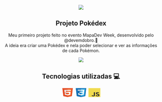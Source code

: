 <p align="center">
  <img width="100px" src="https://cdn-icons-png.flaticon.com/512/188/188942.png">
</p>

<h2 align="center"> Projeto Pokédex</h2>

<p align="center">
  Meu primeiro projeto feito no evento MapaDev Week, desenvolvido pelo @devemdobro.🌱 <br>
  A ideia era criar uma Pokédex e nela poder selecionar e ver as informações de cada Pokémon.
</p>

<p align="center">
  <img src="https://i.imgur.com/hCVIdBG.png" width="50%">
</p>

<h2 align="center"> Tecnologias utilizadas 💻</h2>

<div align="center" style="display: inline_block">
  <img align="center" alt="HTML" height="30" width="40" src="https://raw.githubusercontent.com/devicons/devicon/master/icons/html5/html5-original.svg">
  <img align="center" alt="CSS" height="30" width="40" src="https://raw.githubusercontent.com/devicons/devicon/master/icons/css3/css3-original.svg">
  <img align="center" alt="JS" height="30" width="40" src="https://raw.githubusercontent.com/devicons/devicon/master/icons/javascript/javascript-original.svg">
</div>
